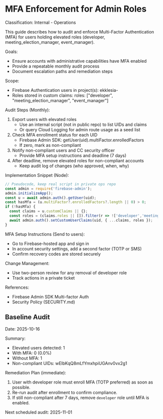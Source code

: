 # MFA Enforcement for Admin Roles

Classification: Internal - Operations

This guide describes how to audit and enforce Multi-Factor Authentication (MFA) for users holding elevated roles (developer, meeting_election_manager, event_manager).

Goals:
- Ensure accounts with administrative capabilities have MFA enabled
- Provide a repeatable monthly audit process
- Document escalation paths and remediation steps

Scope:
- Firebase Authentication users in project(s): ekklesia-<env>
- Roles stored in custom claims: roles: ["developer", "meeting_election_manager", "event_manager"]

Audit Steps (Monthly):
1) Export users with elevated roles
   - Use an internal script (not in public repo) to list UIDs and claims
   - Or query Cloud Logging for admin route usage as a seed list
2) Check MFA enrollment status for each UID
   - Firebase Admin SDK: getUser(uid).multiFactor.enrolledFactors
   - If zero, mark as non-compliant
3) Notify non-compliant users and CC security officer
   - Provide MFA setup instructions and deadline (7 days)
4) After deadline, remove elevated roles for non-compliant accounts
   - Keep audit log of changes (who approved, when, why)

Implementation Snippet (Node):
```js
// Pseudocode, keep real script in private ops repo
const admin = require('firebase-admin');
admin.initializeApp();
const u = await admin.auth().getUser(uid);
const hasMfa = (u.multiFactor?.enrolledFactors?.length || 0) > 0;
if (!hasMfa) {
  const claims = u.customClaims || {};
  const roles = (claims.roles || []).filter(r => !['developer','meeting_election_manager','event_manager'].includes(r));
  await admin.auth().setCustomUserClaims(uid, { ...claims, roles });
}
```

MFA Setup Instructions (Send to users):
- Go to Firebase-hosted app and sign in
- In account security settings, add a second factor (TOTP or SMS)
- Confirm recovery codes are stored securely

Change Management:
- Use two-person review for any removal of developer role
- Track actions in a private ticket

References:
- Firebase Admin SDK Multi-factor Auth
- Security Policy (SECURITY.md)

## Baseline Audit

Date: 2025-10-16

Summary:
- Elevated users detected: 1
- With MFA: 0 (0.0%)
- Without MFA: 1
- Non-compliant UIDs: wElbKqQ8mLfYmxhpiUGAnv0vx2g1

Remediation Plan (immediate):
1) User with developer role must enroll MFA (TOTP preferred) as soon as possible.
2) Re-run audit after enrollment to confirm compliance.
3) If still non-compliant after 7 days, remove `developer` role until MFA is enabled.

Next scheduled audit: 2025-11-01
